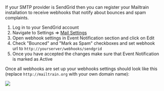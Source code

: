 If your SMTP provider is SendGrid then you can register your Mailtrain installation to receive webhooks that notify about bounces and spam complaints.

  1. Log in to your SendGrid account
  2. Navigate to Settings ⇒ [Mail Settings](https://app.sendgrid.com/settings/mail_settings)
  3. Open webhook settings in Event Notification section and click on Edit
  4. Check "Bounced" and "Mark as Spam" checkboxes and set webhook url to `http://yourserver/webhooks/sendgrid`
  5. Once you have accepted the changes make sure that Event Notification is marked as Active

Once all webhooks are set up your webhooks settings should look like this (replace `http://mailtrain.org` with your own domain name):

![](https://cldup.com/_CIrCfYnbc.png)